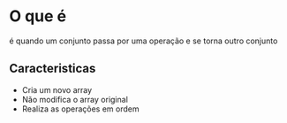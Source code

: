 <h1>O que é</h1>
<p>é quando um conjunto passa por uma operação e se torna outro conjunto</p>

<h2>Caracteristicas</h2>
<ul>
<li>Cria um novo array</li>
<li>Não modifica o array original</li>
<li>Realiza as operações em ordem</li>
</ul>